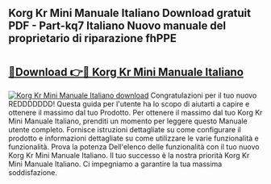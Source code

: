 ## Korg Kr Mini Manuale Italiano Download gratuit PDF - Part-kq7 Italiano Nuovo manuale del proprietario di riparazione fhPPE

# <h2><a href="http://df93qb.blite.top/?on=Korg+Kr+Mini+Manuale+Italiano">🔗Download 👉🔴 Korg Kr Mini Manuale Italiano</a></h2>

[![Korg Kr Mini Manuale Italiano download](https://i.imgur.com/lujVjoI.png)](http://df93qb.blite.top/?on=Korg+Kr+Mini+Manuale+Italiano)
Congratulazioni per il tuo nuovo REDDDDDDD! Questa guida per l'utente ha lo scopo di aiutarti a capire e ottenere il massimo dal tuo Prodotto. Per ottenere il massimo dal tuo Korg Kr Mini Manuale Italiano, prenditi un momento per leggere questo Manuale utente completo. Fornisce istruzioni dettagliate su come configurare il prodotto e informazioni dettagliate su come utilizzare le varie funzionalità e funzionalità. Prova la potenza Dell'elenco delle funzionalità con il tuo nuovo Korg Kr Mini Manuale Italiano. Il tuo successo è la nostra priorità Korg Kr Mini Manuale Italiano. Ci impegniamo a garantire la tua massima soddisfazione.
